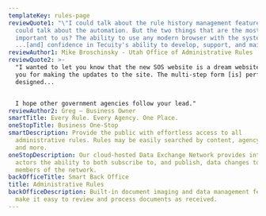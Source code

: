 ```yaml
---
templateKey: rules-page
reviewQuote1: "\"I could talk about the rule history management features. I
  could talk about the automation. But the two things that are the most
  important to us? The ability to use any modern browser with the system,
  ...[and] confidence in Tecuity's ability to develop, support, and maintain.\""
reviewAuthor1: Mike Broschinsky - Utah Office of Administrative Rules
reviewQuote2: >-
  "I wanted to let you know that the new SOS website is a dream website. Thank
  you for making the updates to the site. The multi-step form [is] perfectly
  designed...


  I hope other government agencies follow your lead."
reviewAuthor2: Greg — Business Owner
smartTitle: Every Rule. Every Agency. One Place.
oneStopTitle: Business One-Stop
smartDescription: Provide the public with effortless access to all
  administrative rules. Rules may be easily searched by content, agency, status,
  and more.
oneStopDescription: Our cloud-hosted Data Exchange Network provides integrated
  actors the ability to both subscribe to, and publish, data changes to other
  members of the network.
backOfficeTitle: Smart Back Office
title: Administrative Rules
backOfficeDescription: Built-in document imaging and data management features
  make it easy to review and process documents as received.
---
```

